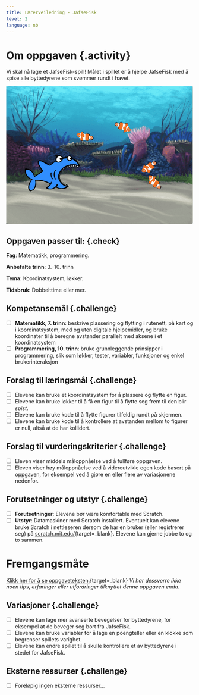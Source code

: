 ```yaml
---
title: Lærerveiledning - JafseFisk
level: 2
language: nb
---
```


# Om oppgaven {.activity}
Vi skal nå lage et JafseFisk-spill! Målet i spillet er å hjelpe
JafseFisk med å spise alle byttedyrene som svømmer rundt i havet.

![](jafsefisk.png)

## Oppgaven passer til: {.check}
 __Fag__: Matematikk, programmering.

__Anbefalte trinn__: 3.-10. trinn

__Tema__: Koordinatsystem, løkker.

__Tidsbruk__: Dobbelttime eller mer.


## Kompetansemål {.challenge}
- [ ] __Matematikk, 7. trinn__: beskrive plassering og flytting i rutenett, på kart og i koordinatsystem, med og uten digitale hjelpemidler, og bruke koordinater til å beregne avstander parallelt med aksene i et koordinatsystem
- [ ] __Programmering, 10. trinn__: bruke grunnleggende prinsipper i programmering, slik som løkker, tester, variabler, funksjoner og enkel brukerinteraksjon

## Forslag til læringsmål {.challenge}
- [ ] Elevene kan bruke et koordinatsystem for å plassere og flytte en figur.
- [ ] Elevene kan bruke løkker til å få en figur til å flytte seg frem til den blir _spist_.
- [ ] Elevene kan bruke kode til å flytte figurer tilfeldig rundt på skjermen.
- [ ] Elevene kan bruke kode til å kontrollere at avstanden mellom to figurer er null, altså at de har kollidert.
## Forslag til vurderingskriterier {.challenge}

- [ ] Eleven viser middels måloppnåelse ved å fullføre oppgaven.
- [ ] Eleven viser høy måloppnåelse ved å videreutvikle egen kode basert på oppgaven, for eksempel ved å gjøre en eller flere av variasjonene nedenfor.

## Forutsetninger og utstyr {.challenge}
- [ ] __Forutsetninger__: Elevene bør være komfortable med Scratch.
- [ ] __Utstyr__: Datamaskiner med Scratch installert. Eventuelt kan elevene bruke Scratch i nettleseren dersom de har en bruker (eller registrerer seg) på [scratch.mit.edu/](http://scratch.mit.edu/){target=_blank}. Elevene kan gjerne jobbe to og to sammen.

# Fremgangsmåte
[Klikk her for å se oppgaveteksten.](../jafsefisk/jafsefisk.html){target=_blank}
_Vi har dessverre ikke noen tips, erfaringer eller utfordringer tilknyttet denne oppgaven enda._

## Variasjoner {.challenge}
- [ ] Elevene kan lage mer avanserte bevegelser for byttedyrene, for eksempel at de beveger seg bort fra JafseFisk.
- [ ] Elevene kan bruke variabler for å lage en poengteller eller en klokke som begrenser spillets varighet.
- [ ] Elevene kan endre spillet til å skulle kontrollere et av byttedyrene i stedet for JafseFisk.

## Eksterne ressurser {.challenge}
- [ ] Foreløpig ingen eksterne ressurser...
